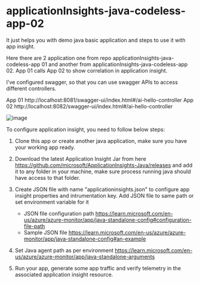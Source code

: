 # applicationInsights-java-codeless-app-02

It just helps you with demo java basic application and steps to use it with app insight.

Here there are 2 application one from repo applicationInsights-java-codeless-app 01 and another from applicationInsights-java-codeless-app 02. App 01 calls App 02 to show correlation in application insight.

I've configured swagger, so that you can use swagger APIs to access different controllers.

App 01 http://localhost:8081/swagger-ui/index.html#/ai-hello-controller
App 02 http://localhost:8082/swagger-ui/index.html#/ai-hello-controller

![image](https://user-images.githubusercontent.com/123938615/215460229-bb1e6d4d-506e-4b6a-8078-8ce60d06d94b.png)


To configure application insight, you need to follow below steps:

1. Clone this app or create another java application, make sure you have your working app ready.

2. Download the latest Application Insight Jar from here https://github.com/microsoft/ApplicationInsights-Java/releases and add it to any folder in your machine, make sure 
   process running java should have access to that folder.

3. Create JSON file with name "applicationinsights.json" to configure app insight properties and intrumentation key. Add JSON file to same path or set environment
   variable for it
   - JSON file configuration path https://learn.microsoft.com/en-us/azure/azure-monitor/app/java-standalone-config#configuration-file-path
   - Sample JSON file https://learn.microsoft.com/en-us/azure/azure-monitor/app/java-standalone-config#an-example
   
4. Set Java agent path as per environment https://learn.microsoft.com/en-us/azure/azure-monitor/app/java-standalone-arguments

5. Run your app, generate some app traffic and verify telemetry in the associated application insight resource.
